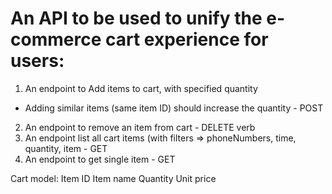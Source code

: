 # An API to be used to unify the e-commerce cart experience for users:

1. An endpoint to Add items to cart, with specified quantity
  - Adding similar items (same item ID) should increase the quantity - POST
2. An endpoint to remove an item from cart - DELETE verb
3. An endpoint list all cart items (with filters => phoneNumbers, time, quantity, item - GET
4. An endpoint to get single item - GET

Cart model:
Item ID
Item name
Quantity
Unit price
